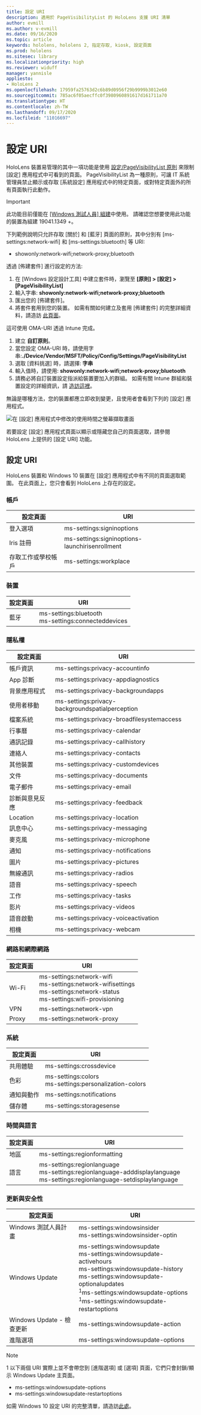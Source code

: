 ```yaml
---
title: 設定 URI
description: 適用於 PageVisibilityList 的 HoloLens 支援 URI 清單
author: evmill
ms.author: v-evmill
ms.date: 09/16/2020
ms.topic: article
keywords: hololens, hololens 2, 指定存取, kiosk, 設定頁面
ms.prod: hololens
ms.sitesec: library
ms.localizationpriority: high
ms.reviewer: widuff
manager: yannisle
appliesto:
- HoloLens 2
ms.openlocfilehash: 17959fa25763d2c6b89d0956f29b9999b3012e60
ms.sourcegitcommit: 785ac6f05aecffc0f3980960891617d161711a70
ms.translationtype: HT
ms.contentlocale: zh-TW
ms.lasthandoff: 09/17/2020
ms.locfileid: "11016697"
---
```

# 設定 URI

HoloLens 裝置易管理的其中一項功能是使用 [設定/PageVisibilityList 原則](https://docs.microsoft.com/windows/client-management/mdm/policy-csp-settings#settings-pagevisibilitylist) 來限制 [設定] 應用程式中可看到的頁面。 PageVisibilityList 為一種原則，可讓 IT 系統管理員禁止顯示或存取 [系統設定] 應用程式中的特定頁面，或對特定頁面外的所有頁面執行此動作。 

> [!IMPORTANT]
> 此功能目前僅能在 [[Windows 測試人員] 組建](hololens-insider.md)中使用。 請確認您想要使用此功能的裝置為組建 19041.1349 +。

下列範例說明只允許存取 [關於] 和 [藍牙] 頁面的原則，其中分別有 [ms-settings:network-wifi] 和 [ms-settings:bluetooth] 等 URI:
- showonly:network-wifi;network-proxy;bluetooth

透過 [佈建套件] 進行設定的方法: 
1. 在 [Windows 設定設計工具] 中建立套件時，瀏覽至 **[原則] > [設定] > [PageVisibilityList]**
1. 輸入字串: **showonly:network-wifi;network-proxy;bluetooth**
1. 匯出您的 [佈建套件]。
1. 將套件套用到您的裝置。 如需有關如何建立及套用 [佈建套件] 的完整詳細資料，請造訪 [此頁面](hololens-provisioning.md)。 

這可使用 OMA-URI 透過 Intune 完成。
1. 建立 **自訂原則**。
1. 當您設定 OMA-URI 時，請使用字串:**./Device/Vendor/MSFT/Policy/Config/Settings/PageVisibilityList**
1. 選取 [資料挑選] 時，請選擇: **字串**
1. 輸入值時，請使用: **showonly:network-wifi;network-proxy;bluetooth**
1. 請務必將自訂裝置設定指派給裝置要加入的群組。
如需有關 Intune 群組和裝置設定的詳細資訊，請 [造訪這裡](hololens-mdm-configure.md)。

無論是哪種方法，您的裝置都應立即收到變更，且使用者會看到下列的 [設定] 應用程式。 

![在 [設定] 應用程式中修改的使用時間之螢幕擷取畫面](images/hololens-page-visibility-list.jpg)

若要設定 [設定] 應用程式頁面以顯示或隱藏您自己的頁面選取，請參閱 HoloLens 上提供的 [設定 URI] 功能。 

## 設定 URI

HoloLens 裝置和 Windows 10 裝置在 [設定] 應用程式中有不同的頁面選取範圍。 在此頁面上，您只會看到 HoloLens 上存在的設定。 

### 帳戶
| 設定頁面           | URI                                            |
|-------------------------|------------------------------------------------|
| 登入選項         | ms-settings:signinoptions                      |
| Iris 註冊       | ms-settings:signinoptions-launchirisenrollment |
| 存取工作或學校帳戶 | ms-settings:workplace                          |

### 裝置
| 設定頁面 | URI                          |
|---------------|------------------------------|
| 藍牙     | ms-settings:bluetooth <br> ms-settings:connecteddevices |

### 隱私權
| 設定頁面            | URI                                             |
|--------------------------|-------------------------------------------------|
| 帳戶資訊             | ms-settings:privacy-accountinfo                 |
| App 診斷        | ms-settings:privacy-appdiagnostics              |
| 背景應用程式        | ms-settings:privacy-backgroundapps              |
| 使用者移動           | ms-settings:privacy-backgroundspatialperception |
| 檔案系統              | ms-settings:privacy-broadfilesystemaccess       |
| 行事曆                 | ms-settings:privacy-calendar                    |
| 通訊記錄             | ms-settings:privacy-callhistory                 |
| 連絡人                 | ms-settings:privacy-contacts                    |
| 其他裝置            | ms-settings:privacy-customdevices               |
| 文件                | ms-settings:privacy-documents                   |
| 電子郵件                    | ms-settings:privacy-email                       |
| 診斷與意見反應 | ms-settings:privacy-feedback                    |
| Location                 | ms-settings:privacy-location                    |
| 訊息中心                | ms-settings:privacy-messaging                   |
| 麥克風               | ms-settings:privacy-microphone                  |
| 通知            | ms-settings:privacy-notifications               |
| 圖片                 | ms-settings:privacy-pictures                    |
| 無線通訊                   | ms-settings:privacy-radios                      |
| 語音                   | ms-settings:privacy-speech                      |
| 工作                    | ms-settings:privacy-tasks                       |
| 影片                   | ms-settings:privacy-videos                      |
| 語音啟動       | ms-settings:privacy-voiceactivation             |
| 相機                   | ms-settings:privacy-webcam                      |

### 網路和網際網路
| 設定頁面 | URI                              |
|---------------|----------------------------------|
| Wi-Fi  | ms-settings:network-wifi<br>ms-settings:network-wifisettings<br>ms-settings:network-status<br>ms-settings:wifi-provisioning    |
| VPN   | ms-settings:network-vpn          |
| Proxy | ms-settings:network-proxy        |

### 系統
| 設定頁面      | URI                                |
|--------------------|------------------------------------|
| 共用體驗 | ms-settings:crossdevice            |
| 色彩             | ms-settings:colors<br>ms-settings:personalization-colors |
| 通知與動作  | ms-settings:notifications          |
| 儲存體            | ms-settings:storagesense           |

### 時間與語言
| 設定頁面 | URI                                           |
|---------------|-----------------------------------------------|
| 地區        | ms-settings:regionformatting                  |
| 語言      | ms-settings:regionlanguage<br>ms-settings:regionlanguage-adddisplaylanguage<br>ms-settings:regionlanguage-setdisplaylanguage |

### 更新與安全性
| 設定頁面                         | URI                                       |
|---------------------------------------|-------------------------------------------|
| Windows 測試人員計畫               | ms-settings:windowsinsider <br>ms-settings:windowsinsider-optin          |
| Windows Update                        | ms-settings:windowsupdate<br> ms-settings:windowsupdate-activehours  <br> ms-settings:windowsupdate-history <br> ms-settings:windowsupdate-optionalupdates <br><sup>1</sup>ms-settings:windowsupdate-options<br><sup>1</sup>ms-settings:windowsupdate-restartoptions |
| Windows Update - 檢查更新 | ms-settings:windowsupdate-action          |
| 進階選項                    | ms-settings:windowsupdate-options         |

> [!NOTE]
>  1 以下兩個 URI 實際上並不會帶您到 [進階選項] 或 [選項] 頁面，它們只會封鎖/顯示 Windows Update 主頁面。 
> - ms-settings:windowsupdate-options
> - ms-settings:windowsupdate-restartoptions 

如需 Windows 10 設定 URI 的完整清單，請造訪[此處](https://docs.microsoft.com/windows/uwp/launch-resume/launch-settings-app#ms-settings-uri-scheme-reference)。 
